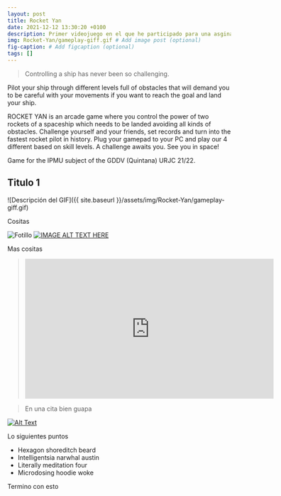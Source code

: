 ```yaml
---
layout: post
title: Rocket Yan
date: 2021-12-12 13:30:20 +0100
description: Primer videojuego en el que he participado para una asginatura de la universidad. # Add post description (optional)
img: Rocket-Yan/gameplay-giff.gif # Add image post (optional)
fig-caption: # Add figcaption (optional)
tags: []
---
```


> Controlling a ship has never been so challenging.

Pilot your ship through different levels full of obstacles that will demand you to be careful with your movements if you want to reach the goal and land your ship.

ROCKET YAN is an arcade game where you control the power of two rockets of a spaceship which needs to be landed avoiding all kinds of obstacles. Challenge yourself and your friends, set records and turn into the fastest rocket pilot in history. Plug your gamepad to your PC and play our 4 different based on skill levels. A challenge awaits you. See you in space!

Game for the IPMU subject of the GDDV (Quintana) URJC 21/22.

## Titulo 1

![Descripción del GIF]({{ site.baseurl }}/assets/img/Rocket-Yan/gameplay-giff.gif)


Cositas

![Fotillo]({{site.baseurl}}/assets/img/we-in-rest.jpg)
[![IMAGE ALT TEXT HERE]({{site.baseurl}}/assets/img/we-in-rest.jpg)](https://www.youtube.com/watch?v=kV06GiJgFhc&ab_channel=iHeartGameDev)

Mas cositas

> <iframe width="560" height="315" src="https://www.youtube.com/embed/kV06GiJgFhc" frameborder="0" allow="accelerometer; autoplay; encrypted-media; gyroscope; picture-in-picture" allowfullscreen></iframe>




>En una cita bien guapa

[![Alt Text](https://img.youtube.com/vi/kV06GiJgFhc/0.jpg)](https://www.youtube.com/watch?v=kV06GiJgFhc)


Lo siguientes puntos

* Hexagon shoreditch beard
* Intelligentsia narwhal austin
* Literally meditation four
* Microdosing hoodie woke

Termino con esto
